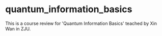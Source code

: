 # quantum_information_basics
This is a course review for 'Quantum Information Basics' teached by Xin Wan in ZJU.


